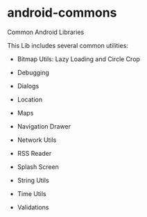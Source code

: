 android-commons
===============

Common Android Libraries

This Lib includes several common utilities:

* Bitmap Utils: Lazy Loading and Circle Crop

* Debugging

* Dialogs

* Location

* Maps

* Navigation Drawer

* Network Utils

* RSS Reader

* Splash Screen

* String Utils

* Time Utils

* Validations
